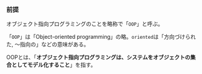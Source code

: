 ### 前提
オブジェクト指向プログラミングのことを略称で「`OOP`」と呼ぶ。

「`OOP`」は「Object-oriented programming」の略。`oriented`は「方向づけられた, ～指向の」などの意味がある。

OOPとは、「**オブジェクト指向プログラミングは、システムをオブジェクトの集合としてモデル化すること**」を指す。

